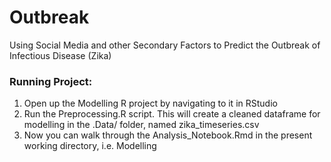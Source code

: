 # Outbreak
 Using Social Media and other Secondary Factors to Predict the Outbreak of Infectious Disease (Zika)
 
 ### Running Project:
 
 1. Open up the Modelling R project by navigating to it in RStudio
 2. Run the Preprocessing.R script. This will create a cleaned dataframe for modelling in the .Data/ folder, named zika_timeseries.csv
 3. Now you can walk through the Analysis_Notebook.Rmd in the present working directory, i.e. Modelling
 
 
